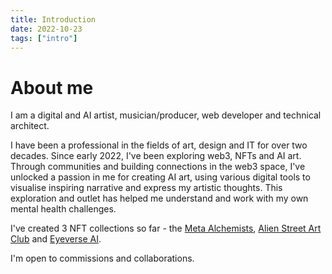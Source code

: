 ```yaml
---
title: Introduction
date: 2022-10-23
tags: ["intro"]
---
```


# About me
I am a digital and AI artist, musician/producer, web developer and technical architect.

I have been a professional in the fields of art, design and IT for over two decades. Since early 2022, I've been exploring web3, NFTs and AI art. Through communities and building connections in the web3 space, I've unlocked a passion in me for creating AI art, using various digital tools to visualise inspiring narrative and express my artistic thoughts. This exploration and outlet has helped me understand and work with my own mental health challenges.

I've created 3 NFT collections so far - the [Meta Alchemists](https://opensea.io/collection/meta-alchemists), [Alien Street Art Club](https://opensea.io/collection/alien-street-art-club) and [Eyeverse AI](https://opensea.io/collection/eyeverse-ai).

I'm open to commissions and collaborations.
